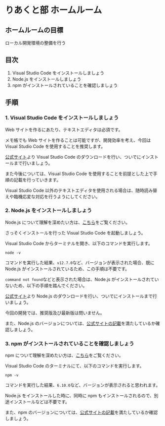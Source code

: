 # りあくと部 ホームルーム

## ホームルームの目標

ローカル開発環境の整備を行う

## 目次

1. Visual Studio Code をインストールしましょう
2. Node.js をインストールしましょう
3. npm がインストールされていることを確認しましょう

## 手順

### 1. Visual Studio Code をインストールしましょう

Web サイトを作るにあたり、テキストエディタは必須です。

メモ帳でも Web サイトを作ることは可能ですが、開発効率を考え、今回は Visual Studio Code を使用することを推奨します。

[公式サイト](https://code.visualstudio.com/)より Visual Studio Code のダウンロードを行い、ついでにインストールまで行いましょう。

また今後については、Visual Studio Code を使用することを前提とした上で手順の記載を行っていきます。

Visual Studio Code 以外のテキストエディタを使用される場合は、随時読み替えや臨機応変な対応を行うようにしてください。

### 2. Node.js をインストールしましょう

Node.js について理解を深めたい方は、[こちら](https://ja.wikipedia.org/wiki/Node.js)をご覧ください。

さっそくインストールを行った Visual Studio Code を起動しましょう。

Visual Studio Code からターミナルを開き、以下のコマンドを実行します。

`node -v`

コマンドを実行した結果、`v12.7.0`など、バージョンが表示された場合、既に Node.js がインストールされているため、この手順は不要です。

`command not found`などと表示された場合は、Node.js がインストールされていないため、以下の手順を踏んでください。

[公式サイト](https://nodejs.org/ja/)より Node.js のダウンロードを行い、ついでにインストールまで行いましょう。

今回の開発では、推奨版及び最新版は問いません。

また、Node.js のバージョンについては、[公式サイトの記載](https://create-react-app.dev/docs/getting-started#creating-an-app)を満たしているか確認しましょう。

### 3. npm がインストールされていることを確認しましょう

npm について理解を深めたい方は、[こちら](<https://ja.wikipedia.org/wiki/Npm_(%E3%83%91%E3%83%83%E3%82%B1%E3%83%BC%E3%82%B8%E7%AE%A1%E7%90%86%E3%83%84%E3%83%BC%E3%83%AB)>)をご覧ください。

Visual Studio Code のターミナルにて、以下のコマンドを実行します。

`npm -v`

コマンドを実行した結果、`6.10.0`など、バージョンが表示されると思われます。

Node.js をインストールした時に、同時に npm もインストールされるので、別途インストールなどは不要です。

また、npm のバージョンについては、[公式サイトの記載](https://create-react-app.dev/docs/getting-started#quick-start)を満たしているか確認しましょう。

